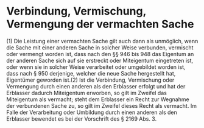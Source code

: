 # Verbindung, Vermischung, Vermengung der vermachten Sache

(1) Die Leistung einer vermachten Sache gilt auch dann als unmöglich, wenn die Sache mit einer anderen Sache in solcher Weise verbunden, vermischt oder vermengt worden ist, dass nach den §§ 946 bis 948 das Eigentum an der anderen Sache sich auf sie erstreckt oder Miteigentum eingetreten ist, oder wenn sie in solcher Weise verarbeitet oder umgebildet worden ist, dass nach § 950 derjenige, welcher die neue Sache hergestellt hat, Eigentümer geworden ist.(2) Ist die Verbindung, Vermischung oder Vermengung durch einen anderen als den Erblasser erfolgt und hat der Erblasser dadurch Miteigentum erworben, so gilt im Zweifel das Miteigentum als vermacht; steht dem Erblasser ein Recht zur Wegnahme der verbundenen Sache zu, so gilt im Zweifel dieses Recht als vermacht. Im Falle der Verarbeitung oder Umbildung durch einen anderen als den Erblasser bewendet es bei der Vorschrift des § 2169 Abs. 3. 

